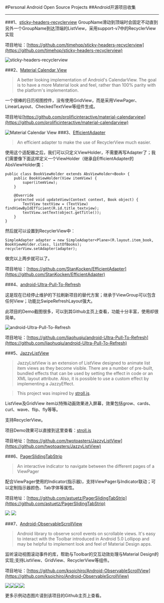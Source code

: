 
#Personal Android Open Source Projects
##Android开源项目收集

----------


###1、[sticky-headers-recyclerview](https://github.com/timehop/sticky-headers-recyclerview)
GroupName滑动到顶端时会固定不动直到另外一个GroupName到达顶端的ListView，采用support-v7中的RecyclerView实现

项目地址：[https://github.com/timehop/sticky-headers-recyclerview](https://github.com/timehop/sticky-headers-recyclerview)

![sticky-headers-recyclerview](http://7xj445.com1.z0.glb.clouddn.com/sticky-headers-recyclerview.gif)

###2、[Material Calendar View](https://github.com/prolificinteractive/material-calendarview)
>A better looking implementation of Android's CalendarView. The goal is to have a more Material look and feel, rather than 100% parity with the platform's implementation.

一个很棒的日历视图控件，没有使用GridView，而是采用ViewPager、LinearLayout、CheckedTextView等组件生成。

项目地址[https://github.com/prolificinteractive/material-calendarview](https://github.com/prolificinteractive/material-calendarview)

![Material Calendar View](http://7xj445.com1.z0.glb.clouddn.com/MaterialCalendarView.gif)
###3、[EfficientAdapter](https://github.com/StanKocken/EfficientAdapter)
>An efficient adapter to make the use of RecyclerView much easier.

使用这个适配器之后，我们可以只定义ViewHolder，不需要再写Adapter了；我们需要像下面这样定义一个ViewHolder（继承自EfficientAdapter的AbsViewHolder类：

    public class BookViewHolder extends AbsViewHolder<Book> {
    	public BookViewHolder(View itemView) {  
			super(itemView); 
		}

    	@Override
    	protected void updateView(Context context, Book object) {
    	    TextView textView = (TextView) findViewByIdEfficient(R.id.title_textview);
    	    textView.setText(object.getTitle());
    	}
	}
然后就可以设置到RecyclerView中：

	SimpleAdapter adapter = new SimpleAdapter<Plane>(R.layout.item_book, BookViewHolder.class, listOfBooks);
	recyclerView.setAdapter(adapter);
做完以上两步就可以了。

项目地址：[https://github.com/StanKocken/EfficientAdapter](https://github.com/StanKocken/EfficientAdapter)

###4、[android-Ultra-Pull-To-Refresh](https://github.com/liaohuqiu/android-Ultra-Pull-To-Refresh)

这是现在已经停止维护的下拉刷新项目的替代方案；继承于ViewGroup可以包含任何View；功能比SwipeRefreshLayout强大。

此项目的Demo截图很多，可以到其Github主页上查看，功能十分丰富，使用却很简单。

![android-Ultra-Pull-To-Refresh](http://7xj445.com1.z0.glb.clouddn.com/android-Ultra-Pull-To-Refresh.gif)

项目地址：[https://github.com/liaohuqiu/android-Ultra-Pull-To-Refresh](https://github.com/liaohuqiu/android-Ultra-Pull-To-Refresh)

###5、[JazzyListView](https://github.com/twotoasters/JazzyListView)
>JazzyListView is an extension of ListView designed to animate list item views as they become visible. There are a number of pre-built, bundled effects that can be used by setting the effect in code or an XML layout attribute. Also, it is possible to use a custom effect by implementing a JazzyEffect.

>This project was inspired by [stroll.js](http://lab.hakim.se/scroll-effects).

ListView及GridView item以特殊动画效果进入屏幕，效果包括grow、cards、curl、wave、flip、fly等等。

支持RecyclerView。

项目Demo效果可以直接到这里查看：[stroll.js](http://lab.hakim.se/scroll-effects)

项目地址：[https://github.com/twotoasters/JazzyListView](https://github.com/twotoasters/JazzyListView)

###6、[PagerSlidingTabStrip](https://github.com/astuetz/PagerSlidingTabStrip)

>An interactive indicator to navigate between the different pages of a ViewPager

配合ViewPager使用的Indicator(指示器)，支持ViewPager与Indicator联动；可以定制指示器颜色、Tab字体等属性。

项目地址：[https://github.com/astuetz/PagerSlidingTabStrip](https://github.com/astuetz/PagerSlidingTabStrip)

![](http://7xj445.com1.z0.glb.clouddn.com/PagerSlidingTabStrip.png) ![](http://7xj445.com1.z0.glb.clouddn.com/PagerSlidingTabStrip_2.png)

###7、[Android-ObservableScrollView](https://github.com/ksoichiro/Android-ObservableScrollView)

>Android library to observe scroll events on scrollable views.
It's easy to interact with the Toolbar introduced in Android 5.0 Lollipop and may be helpful to implement look and feel of Material Design apps.

监听滚动视图滚动事件的库，帮助与Toolbar的交互动效处理与Material Design的实现;支持ListView、GridView、RecyclerView等组件。

项目地址：[https://github.com/ksoichiro/Android-ObservableScrollView](https://github.com/ksoichiro/Android-ObservableScrollView)

![](http://git.oschina.net/zhyihui/android-open-projects/raw/master/screenshots/ObservableScrollView_1.gif)![](http://git.oschina.net/zhyihui/android-open-projects/raw/master/screenshots/ObservableScrollView_2.gif)![](http://git.oschina.net/zhyihui/android-open-projects/raw/master/screenshots/ObservableScrollView_3.gif)![](http://git.oschina.net/zhyihui/android-open-projects/raw/master/screenshots/ObservableScrollView_4.gif)

更多示例动态图片请到该项目的Github主页上查看。